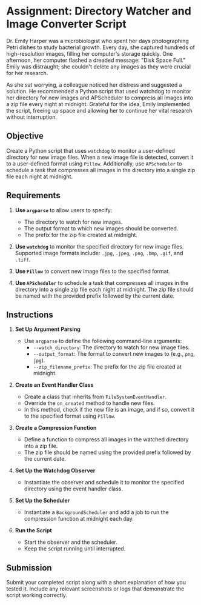 # Assignment: Directory Watcher and Image Converter Script

Dr. Emily Harper was a microbiologist who spent her days photographing Petri dishes to study bacterial growth. Every day, she captured hundreds of high-resolution images, filling her computer's storage quickly. One afternoon, her computer flashed a dreaded message: "Disk Space Full." Emily was distraught; she couldn't delete any images as they were crucial for her research.

As she sat worrying, a colleague noticed her distress and suggested a solution. He recommended a Python script that used watchdog to monitor her directory for new images and APScheduler to compress all images into a zip file every night at midnight. Grateful for the idea, Emily implemented the script, freeing up space and allowing her to continue her vital research without interruption.


## Objective
Create a Python script that uses `watchdog` to monitor a user-defined directory for new image files. When a new image file is detected, convert it to a user-defined format using `Pillow`. Additionally, use `APScheduler` to schedule a task that compresses all images in the directory into a single zip file each night at midnight.

## Requirements
1. **Use `argparse`** to allow users to specify:
    - The directory to watch for new images.
    - The output format to which new images should be converted.
    - The prefix for the zip file created at midnight.

2. **Use `watchdog`** to monitor the specified directory for new image files. Supported image formats include: `.jpg`, `.jpeg`, `.png`, `.bmp`, `.gif`, and `.tiff`.

3. **Use `Pillow`** to convert new image files to the specified format.

4. **Use `APScheduler`** to schedule a task that compresses all images in the directory into a single zip file each night at midnight. The zip file should be named with the provided prefix followed by the current date.

## Instructions
1. **Set Up Argument Parsing**
    - Use `argparse` to define the following command-line arguments:
        - `--watch_directory`: The directory to watch for new image files.
        - `--output_format`: The format to convert new images to (e.g., `png`, `jpg`).
        - `--zip_filename_prefix`: The prefix for the zip file created at midnight.

2. **Create an Event Handler Class**
    - Create a class that inherits from `FileSystemEventHandler`.
    - Override the `on_created` method to handle new files.
    - In this method, check if the new file is an image, and if so, convert it to the specified format using `Pillow`.

3. **Create a Compression Function**
    - Define a function to compress all images in the watched directory into a zip file.
    - The zip file should be named using the provided prefix followed by the current date.

4. **Set Up the Watchdog Observer**
    - Instantiate the observer and schedule it to monitor the specified directory using the event handler class.

5. **Set Up the Scheduler**
    - Instantiate a `BackgroundScheduler` and add a job to run the compression function at midnight each day.

6. **Run the Script**
    - Start the observer and the scheduler.
    - Keep the script running until interrupted.

## Submission
Submit your completed script along with a short explanation of how you tested it. Include any relevant screenshots or logs that demonstrate the script working correctly.
